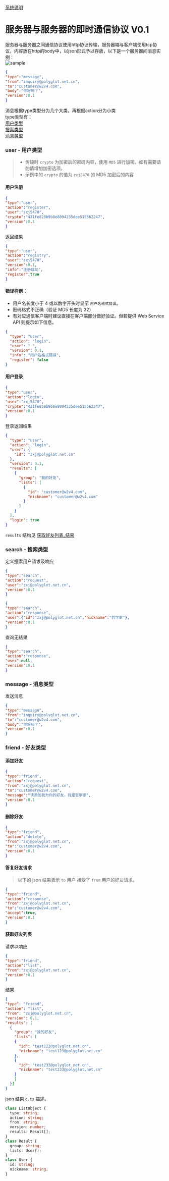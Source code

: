 [系统说明](SYSTEM.md)

# 服务器与服务器的即时通信协议 V0.1

服务器与服务器之间通信协议使用http协议传输，服务器端与客户端使用tcp协议，内容放在http的body中，以json形式予以存放，以下是一个服务器间消息实例：  
![sample](https://user-images.githubusercontent.com/5525436/42436872-f00af064-838d-11e8-8445-4f197b88508b.png)

```json
{
"type":"message",
"from":"inquiry@polyglot.net.cn",
"to":"customer@w2v4.com",
"body":"你好吗？",
"version":0.1
}
```
消息根据type类型分为几个大类，再根据action分为小类  
type类型有：  
[用户类型](#1)  
[搜索类型](#2)  
[消息类型](#3)

<h3 id=1> user - 用户类型</h3>  

> - 传输时 `crypto` 为加密后的密码内容，使用 `MD5` 进行加密。如有需要请酌情增加加密选项。  
> - 示例中的 `crypto` 的值为 `zxj5470` 的 MD5 加密后的内容

#### 用户注册
```json
{
"type":"user",
"action":"register",
"user":"zxj5470",
"crypto":"431fe828b9b8e8094235dee515562247",
"version":0.1
}
```
返回结果  
```json
{
"type":"user",
"action":"registry",
"user":"zxj5470",
"version":0.1,
"info":"注册成功",
"register":true
}
```

#### 错误样例：   
- 用户名长度小于 4 或以数字开头时显示 `用户名格式错误`。
- 密码格式不正确（验证 MD5 长度为 32）
- 有对应通信客户端时建议直接在客户端部分做好验证。但若提供 Web Service API 则提示如下信息。  
```json
{
  "type": "user",
  "action": "login",
  "user": " ",
  "version": 0.1,
  "info": "用户名格式错误",
  "register": false
}
```

#### 用户登录
```json
{
"type":"user",
"action":"login",
"user":"zxj5470",
"crypto":"431fe828b9b8e8094235dee515562247",
"version":0.1
}
```
登录返回结果  
```json
{
  "type": "user",
  "action": "login",
  "user": {
    "id": "zxj@polyglot.net.cn"
  },
  "version": 0.1,
  "results": [
    {
      "group": "我的好友",
      "lists": [
        {
          "id": "customer@w2v4.com",
          "nickname": "customer@w2v4.com"
        }
      ]
    }
  ],
  "login": true
}
```
`results` 结构见 [获取好友列表_结果](#获取好友列表)

<h3 id=2> search - 搜索类型</h3>  

定义搜索用户请求及响应  
```json
{
"type":"search",
"action":"request",
"user":"zxj@polyglot.net.cn",
"version":0.1
}
```
```json
{
"type":"search",
"action":"response",
"user":{"id":"zxj@polyglot.net.cn","nickname":"哲学家"},
"version":0.1
}
```
查询无结果
```json
{
"type":"search",
"action":"response",
"user":null,
"version":0.1
}
```
<h3 id=3> message - 消息类型</h3>  

发送消息
```json
{
"type":"message",
"from":"inquiry@polyglot.net.cn",
"to":"customer@w2v4.com",
"body":"你好吗？",
"version":0.1
}
```

### friend - 好友类型  
#### 添加好友  
```json
{
"type":"friend",
"action":"request",
"from":"zxj@polyglot.net.cn",
"to":"customer@w2v4.com",
"message":"请添加我为你的好友，我是哲学家",
"version":0.1
}
```
#### 删除好友  
```json
{
"type":"friend",
"action":"delete",
"from":"zxj@polyglot.net.cn",
"to":"customer@w2v4.com",
"version":0.1
}
```
#### 答复好友请求
> 以下的 json 结果表示 `to` 用户 接受了 `from` 用户的好友请求。
```json
{
"type":"friend",
"action":"response",
"from":"zxj@polyglot.net.cn",
"to":"customer@w2v4.com",
"accept":true,
"version":0.1
}
```
#### 获取好友列表
请求以响应  
```json
{
"type":"friend",
"action":"list",
"from":"zxj@polyglot.net.cn",
"version":0.1
}
```
结果  
```json
{
"type": "friend",
"action": "list",
"from": "zxj@polyglot.net.cn",
"version": 0.1,
"results": [
  {
    "group": "我的好友",
    "lists": [
    {
      "id": "test123@polyglot.net.cn",
      "nickname": "test123@polyglot.net.cn"
    },
    {
      "id": "test233@polyglot.net.cn",
      "nickname": "test233@polyglot.net.cn"
    }
    ]
  }]
}
```
json 结果 `d.ts` 描述。
```typescript
class ListObject {
  type: string;
  action: string;
  from: string;
  version: number;
  results: Result[];
}
class Result {
  group: string;
  lists: User[];
}
class User {
  id: string;
  nickname: string;
}
```